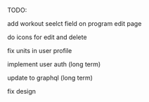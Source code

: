 TODO:

add workout seelct field on program edit page

do icons for edit and delete

fix units in user profile

implement user auth (long term)

update to graphql (long term)

fix design
